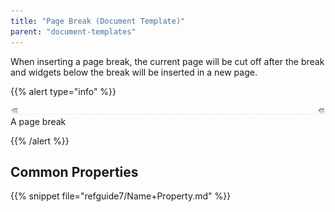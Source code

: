 ```yaml
---
title: "Page Break (Document Template)"
parent: "document-templates"
---
```



When inserting a page break, the current page will be cut off after the break and widgets below the break will be inserted in a new page.

{{% alert type="info" %}}

![](attachments/819203/918135.png)
A page break

{{% /alert %}}

## Common Properties

{{% snippet file="refguide7/Name+Property.md" %}}
